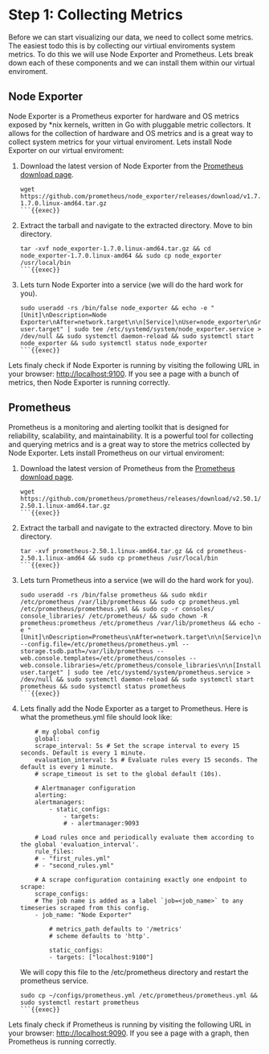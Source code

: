 # Step 1: Collecting Metrics
Before we can start visualizing our data, we need to collect some metrics. The easiest todo this is by collecting our virtiual enviroments system metrics. To do this we will use Node Exporter and Prometheus. Lets break down each of these components and we can install them within our virtual enviroment.

## Node Exporter
Node Exporter is a Prometheus exporter for hardware and OS metrics exposed by *nix kernels, written in Go with pluggable metric collectors. It allows for the collection of hardware and OS metrics and is a great way to collect system metrics for your virtual enviroment. Lets install Node Exporter on our virtual enviroment:

1. Download the latest version of Node Exporter from the [Prometheus download page](https://prometheus.io/download/).
    ```
    wget https://github.com/prometheus/node_exporter/releases/download/v1.7.0/node_exporter-1.7.0.linux-amd64.tar.gz
    ```{{exec}}

2. Extract the tarball and navigate to the extracted directory. Move to bin directory.
    ```
    tar -xvf node_exporter-1.7.0.linux-amd64.tar.gz && cd node_exporter-1.7.0.linux-amd64 && sudo cp node_exporter /usr/local/bin
    ```{{exec}}

3. Lets turn Node Exporter into a service (we will do the hard work for you).
    ```
    sudo useradd -rs /bin/false node_exporter && echo -e "[Unit]\nDescription=Node Exporter\nAfter=network.target\n\n[Service]\nUser=node_exporter\nGroup=node_exporter\nType=simple\nExecStart=/usr/local/bin/node_exporter\n\n[Install]\nWantedBy=multi-user.target" | sudo tee /etc/systemd/system/node_exporter.service > /dev/null && sudo systemctl daemon-reload && sudo systemctl start node_exporter && sudo systemctl status node_exporter
    ```{{exec}}

Lets finaly check if Node Exporter is running by visiting the following URL in your browser: [http://localhost:9100]({{TRAFFIC_HOST1_9100}}). If you see a page with a bunch of metrics, then Node Exporter is running correctly.

## Prometheus
Prometheus is a monitoring and alerting toolkit that is designed for reliability, scalability, and maintainability. It is a powerful tool for collecting and querying metrics and is a great way to store the metrics collected by Node Exporter. Lets install Prometheus on our virtual enviroment:

1. Download the latest version of Prometheus from the [Prometheus download page](https://prometheus.io/download/).
    ```
    wget https://github.com/prometheus/prometheus/releases/download/v2.50.1/prometheus-2.50.1.linux-amd64.tar.gz
    ```{{exec}}

2. Extract the tarball and navigate to the extracted directory. Move to bin directory.
    ```
    tar -xvf prometheus-2.50.1.linux-amd64.tar.gz && cd prometheus-2.50.1.linux-amd64 && sudo cp prometheus /usr/local/bin
    ```{{exec}}

3. Lets turn Prometheus into a service (we will do the hard work for you).
    ```
    sudo useradd -rs /bin/false prometheus && sudo mkdir /etc/prometheus /var/lib/prometheus && sudo cp prometheus.yml /etc/prometheus/prometheus.yml && sudo cp -r consoles/ console_libraries/ /etc/prometheus/ && sudo chown -R prometheus:prometheus /etc/prometheus /var/lib/prometheus && echo -e "[Unit]\nDescription=Prometheus\nAfter=network.target\n\n[Service]\nUser=prometheus\nGroup=prometheus\nType=simple\nExecStart=/usr/local/bin/prometheus --config.file=/etc/prometheus/prometheus.yml --storage.tsdb.path=/var/lib/prometheus --web.console.templates=/etc/prometheus/consoles --web.console.libraries=/etc/prometheus/console_libraries\n\n[Install]\nWantedBy=multi-user.target" | sudo tee /etc/systemd/system/prometheus.service > /dev/null && sudo systemctl daemon-reload && sudo systemctl start prometheus && sudo systemctl status prometheus
    ```{{exec}}

4. Lets finally add the Node Exporter as a target to Prometheus. Here is what the prometheus.yml file should look like:
    ```
        # my global config
        global:
        scrape_interval: 5s # Set the scrape interval to every 15 seconds. Default is every 1 minute.
        evaluation_interval: 5s # Evaluate rules every 15 seconds. The default is every 1 minute.
        # scrape_timeout is set to the global default (10s).

        # Alertmanager configuration
        alerting:
        alertmanagers:
            - static_configs:
                - targets:
                # - alertmanager:9093

        # Load rules once and periodically evaluate them according to the global 'evaluation_interval'.
        rule_files:
        # - "first_rules.yml"
        # - "second_rules.yml"

        # A scrape configuration containing exactly one endpoint to scrape:
        scrape_configs:
        # The job name is added as a label `job=<job_name>` to any timeseries scraped from this config.
        - job_name: "Node Exporter"

            # metrics_path defaults to '/metrics'
            # scheme defaults to 'http'.

            static_configs:
            - targets: ["localhost:9100"]

    ```

    We will copy this file to the /etc/prometheus directory and restart the prometheus service.

    ```
    sudo cp ~/configs/prometheus.yml /etc/prometheus/prometheus.yml && sudo systemctl restart prometheus
    ```{{exec}}

Lets finaly check if Prometheus is running by visiting the following URL in your browser: [http://localhost:9090]({{TRAFFIC_HOST1_9090}}). If you see a page with a graph, then Prometheus is running correctly.